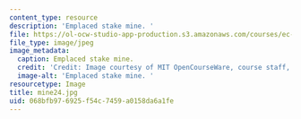 ```yaml
---
content_type: resource
description: 'Emplaced stake mine. '
file: https://ol-ocw-studio-app-production.s3.amazonaws.com/courses/ec-s06-design-for-demining-spring-2007/068bfb976925f54c7459a0158da6a1fe_mine24.jpg
file_type: image/jpeg
image_metadata:
  caption: Emplaced stake mine.
  credit: 'Credit: Image courtesy of MIT OpenCourseWare, course staff, and students.'
  image-alt: 'Emplaced stake mine. '
resourcetype: Image
title: mine24.jpg
uid: 068bfb97-6925-f54c-7459-a0158da6a1fe
---
```

